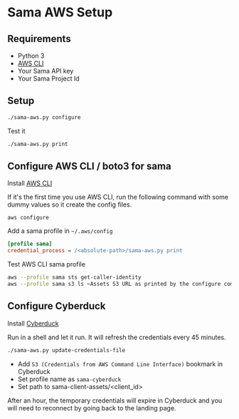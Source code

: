 # Sama AWS Setup

## Requirements

  * Python 3
  * [AWS CLI](https://aws.amazon.com/cli/)
  * Your Sama API key
  * Your Sama Project Id

## Setup

```bash
./sama-aws.py configure
```

Test it

```bash
./sama-aws.py print
```

## Configure AWS CLI / boto3 for sama

Install [AWS CLI](https://aws.amazon.com/cli/)

If it's the first time you use AWS CLI, run the following command with some dummy values so it create the config files.

```
aws configure
```

Add a sama profile in `~/.aws/config`

```ini
[profile sama]
credential_process = /<absolute-path>/sama-aws.py print
```

Test AWS CLI sama profile

```bash
aws --profile sama sts get-caller-identity 
aws --profile sama s3 ls <Assets S3 URL as printed by the configure command>
```

## Configure Cyberduck

Install [Cyberduck](https://cyberduck.io/)

Run in a shell and let it run. It will refresh the credentials every 45 minutes.

```bash
./sama-aws.py update-credentials-file
```

- Add `S3 (Credentials from AWS Command Line Interface)` bookmark in Cyberduck
- Set profile name as `sama-cyberduck`
- Set path to sama-client-assets/<client_id>

After an hour, the temporary credentials will expire in Cyberduck and you will need to reconnect by going back to the landing page.



